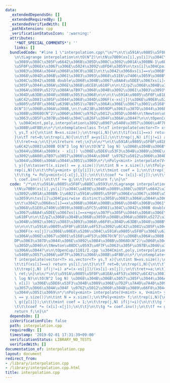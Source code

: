 ```yaml
---
data:
  _extendedDependsOn: []
  _extendedRequiredBy: []
  _extendedVerifiedWith: []
  _pathExtension: cpp
  _verificationStatusIcon: ':warning:'
  attributes:
    '*NOT_SPECIAL_COMMENTS*': ''
    links: []
  bundledCode: "#line 1 \"interpolation.cpp\"\n/*\n\t\u591A\u9805\u5F0F\u88DC\u9593\
    \n\tLagrange interpolation\n\tO(N^2)\n\tN\u70B9(xs[i],ys[i])\u304C\u4E0E\u3048\
    \u3089\u308C\u305F\u6642\u306B\u305D\u308C\u3092\u901A\u308BN-1\u6B21\u591A\u9805\
    \u5F0F\u306Ex\u3067\u306E\u5024\u3092\u8FD4\u3059\n\txs[i]\u304Cpairwise distinct\u3058\
    \u3083\u306A\u3044\u3068\u30C0\u30E1\n\t\u3042\u3068xs[i]==x\u306B\u306A\u308B\
    \u3068\u304D\u306B\u3061\u3083\u3093\u3068\u51E6\u7406\u3059\u308B\u5FC5\u8981\
    \u304C\u3042\u308B double\u3068\u304B\u3067\u8AA4\u5DEE\u3067xs[i]==x+eps\u307F\
    \u305F\u3044\u306A\u306E\u306B\u6CE8\u610F\n\n\tZ/pZ\u3068\u304B\u306B\u3059\u308B\
    \u306A\u3089\u5272\u308A\u7B97\u3068\u304B\u3092\u3061\u3083\u3093\u3068\u66F8\
    \u304D\u63DB\u3048\u308B\u3053\u3068\n\n\n\t\u591A\u9805\u5F0F\u81EA\u4F53\u3092\
    \u6C42\u3081\u305F\u3044\u3068\u304D\u306F(x-xs[j])\u306E\u90E8\u5206\u304C\u591A\
    \u9805\u5F0F\u306E\u639B\u3051\u7B97\u306A\u306E\u3067\u3001\u5168\u4F53\u3067\
    O(N^3)\u306B\u306A\u308B,\n\t\u623B\u3059DP\u3063\u307D\u3044\u306E\u3092\u3084\
    \u308B\u3068O(N^2)\u3060\u304C\u9762\u5012\u305D\u3046\n\tNewton\u88DC\u9593\u4F7F\
    \u3063\u305F\u307B\u3046\u304C\u826F\u304F\u306A\u3044?\n\n\tOpenCup/1101/I.cpp\
    \ \u304Cmint,poly,interpolation\u3092\u8907\u5408\u3057\u3066\u4F7F\u3063\u3066\
    \u308B\u4F8B\n\n*/\n\ntemplate<class T>\nT interpolate(vector<T> xs,vector<T>\
    \ ys,T x){\n\tint N=xs.size();\n\trep(i,N){\n\t\tif(xs[i]==x) return ys[i];\n\t\
    }\n\tT ret=0;\n\trep(i,N){\n\t\tT a=ys[i];\n\t\trep(j,N) if(j!=i) a*=(x-xs[j])/(xs[i]-xs[j]);\n\
    \t\tret+=a;\n\t}\n\treturn ret;\n}\n\n/*\n\t\u591A\u9805\u5F0F\u81EA\u4F53\u3092\
    \u6C42\u3081\u308B O(N^3 log N)\n\tO(N^2 log N) \u3068\u304B\u306B\u3057\u305F\
    \u3044\u306A\u3089(x - x[i]) \u306E\u5DE6\u53F3\u304B\u3089\u306E\u7D2F\u7A4D\u7A4D\
    \u3092\u8A08\u7B97\u3057\u3066\u304A\u304F \u9762\u5012\u3060\u304B\u3089\u66F8\
    \u3044\u3066\u306A\u3044\u3051\u3069\n*/\nPoly<mint> interpolate(V<mint> x, V<mint>\
    \ y){\n\tassert(x.size() == y.size())\n\tint N = x.size();\n\tPoly<mint> f;\n\t\
    rep(i,N){\n\t\tPoly<mint> g({y[i]});\n\t\tmint coef = 1;\n\t\trep(j,N) if(j!=i){\n\
    \t\t\tg *= Poly<mint>({-x[j],1});\n\t\t\tcoef *= (x[i]-x[j]);\n\t\t}\n\t\tg *=\
    \ coef.inv();\n\t\tf += g;\n\t}\n\treturn f;\n}\n"
  code: "/*\n\t\u591A\u9805\u5F0F\u88DC\u9593\n\tLagrange interpolation\n\tO(N^2)\n\
    \tN\u70B9(xs[i],ys[i])\u304C\u4E0E\u3048\u3089\u308C\u305F\u6642\u306B\u305D\u308C\
    \u3092\u901A\u308BN-1\u6B21\u591A\u9805\u5F0F\u306Ex\u3067\u306E\u5024\u3092\u8FD4\
    \u3059\n\txs[i]\u304Cpairwise distinct\u3058\u3083\u306A\u3044\u3068\u30C0\u30E1\
    \n\t\u3042\u3068xs[i]==x\u306B\u306A\u308B\u3068\u304D\u306B\u3061\u3083\u3093\
    \u3068\u51E6\u7406\u3059\u308B\u5FC5\u8981\u304C\u3042\u308B double\u3068\u304B\
    \u3067\u8AA4\u5DEE\u3067xs[i]==x+eps\u307F\u305F\u3044\u306A\u306E\u306B\u6CE8\
    \u610F\n\n\tZ/pZ\u3068\u304B\u306B\u3059\u308B\u306A\u3089\u5272\u308A\u7B97\u3068\
    \u304B\u3092\u3061\u3083\u3093\u3068\u66F8\u304D\u63DB\u3048\u308B\u3053\u3068\
    \n\n\n\t\u591A\u9805\u5F0F\u81EA\u4F53\u3092\u6C42\u3081\u305F\u3044\u3068\u304D\
    \u306F(x-xs[j])\u306E\u90E8\u5206\u304C\u591A\u9805\u5F0F\u306E\u639B\u3051\u7B97\
    \u306A\u306E\u3067\u3001\u5168\u4F53\u3067O(N^3)\u306B\u306A\u308B,\n\t\u623B\u3059\
    DP\u3063\u307D\u3044\u306E\u3092\u3084\u308B\u3068O(N^2)\u3060\u304C\u9762\u5012\
    \u305D\u3046\n\tNewton\u88DC\u9593\u4F7F\u3063\u305F\u307B\u3046\u304C\u826F\u304F\
    \u306A\u3044?\n\n\tOpenCup/1101/I.cpp \u304Cmint,poly,interpolation\u3092\u8907\
    \u5408\u3057\u3066\u4F7F\u3063\u3066\u308B\u4F8B\n\n*/\n\ntemplate<class T>\n\
    T interpolate(vector<T> xs,vector<T> ys,T x){\n\tint N=xs.size();\n\trep(i,N){\n\
    \t\tif(xs[i]==x) return ys[i];\n\t}\n\tT ret=0;\n\trep(i,N){\n\t\tT a=ys[i];\n\
    \t\trep(j,N) if(j!=i) a*=(x-xs[j])/(xs[i]-xs[j]);\n\t\tret+=a;\n\t}\n\treturn\
    \ ret;\n}\n\n/*\n\t\u591A\u9805\u5F0F\u81EA\u4F53\u3092\u6C42\u3081\u308B O(N^3\
    \ log N)\n\tO(N^2 log N) \u3068\u304B\u306B\u3057\u305F\u3044\u306A\u3089(x -\
    \ x[i]) \u306E\u5DE6\u53F3\u304B\u3089\u306E\u7D2F\u7A4D\u7A4D\u3092\u8A08\u7B97\
    \u3057\u3066\u304A\u304F \u9762\u5012\u3060\u304B\u3089\u66F8\u3044\u3066\u306A\
    \u3044\u3051\u3069\n*/\nPoly<mint> interpolate(V<mint> x, V<mint> y){\n\tassert(x.size()\
    \ == y.size())\n\tint N = x.size();\n\tPoly<mint> f;\n\trep(i,N){\n\t\tPoly<mint>\
    \ g({y[i]});\n\t\tmint coef = 1;\n\t\trep(j,N) if(j!=i){\n\t\t\tg *= Poly<mint>({-x[j],1});\n\
    \t\t\tcoef *= (x[i]-x[j]);\n\t\t}\n\t\tg *= coef.inv();\n\t\tf += g;\n\t}\n\t\
    return f;\n}\n"
  dependsOn: []
  isVerificationFile: false
  path: interpolation.cpp
  requiredBy: []
  timestamp: '2019-02-01 17:31:39+09:00'
  verificationStatus: LIBRARY_NO_TESTS
  verifiedWith: []
documentation_of: interpolation.cpp
layout: document
redirect_from:
- /library/interpolation.cpp
- /library/interpolation.cpp.html
title: interpolation.cpp
---
```

